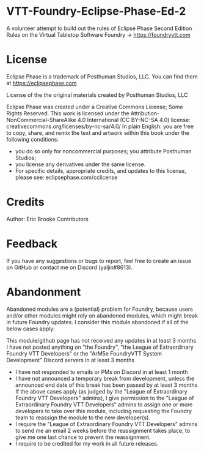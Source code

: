 # VTT-Foundry-Eclipse-Phase-Ed-2

A volunteer attempt to build out the rules of Eclipse Phase Second Edition Rules on the Virtual Tabletop Software Foundry -> https://foundryvtt.com

# License 

Eclipse Phase is a trademark of Posthuman Studios, LLC. You can find them at https://eclipsephase.com

License of the the original materials created by Posthuman Studios, LLC

Eclipse Phase was created under a Creative Commons License;
Some Rights Reserved.
This work is licensed under the Attribution- NonCommercial-ShareAlike 4.0 International (CC BY-NC-SA 4.0) license: creativecommons.org/licenses/by-nc-sa/4.0/
In plain English: you are free to copy, share, and remix the text and artwork within this book under the following conditions:
- you do so only for noncommercial purposes; you attribute Posthuman Studios;
- you license any derivatives under the same license.
- For specific details, appropriate credits, and updates to this license, please see: eclipsephase.com/cclicense

# Credits

Author: Eric Brooke
Contributors

# Feedback

If you have any suggestions or bugs to report, feel free to create an issue on GitHub or contact me on Discord (yaljin#8613).

# Abandonment

Abandoned modules are a (potential) problem for Foundry, because users and/or other modules might rely on abandoned modules, which might break in future Foundry updates.
I consider this module abandoned if all of the below cases apply:

This module/github page has not received any updates in at least 3 months
I have not posted anything on "the Foundry", "the League of Extraordinary Foundry VTT Developers" or the "ArM5e FoundryVTT System Development" Discord servers in at least 3 months
- I have not responded to emails or PMs on Discord in at least 1 month
- I have not announced a temporary break from development, unless the announced end date of this break has been passed by at least 3 months
If the above cases apply (as judged by the "League of Extraordinary Foundry VTT Developers" admins), I give permission to the "League of Extraordinary Foundry VTT Developers" admins to assign one or more developers to take over this module, including requesting the Foundry team to reassign the module to the new developer(s).
- I require the "League of Extraordinary Foundry VTT Developers" admins to send me an email 2 weeks before the reassignment takes place, to give me one last chance to prevent the reassignment.
- I require to be credited for my work in all future releases.

